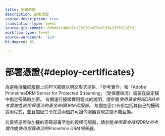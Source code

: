 ```yaml
---
title: 部署憑證
description: 部署憑證
copied-description: true
translation-type: tm+mt
source-git-commit: 89bdda1d4bd5c126f19ba75a819942df901183d1
workflow-type: tm+mt
source-wordcount: '114'
ht-degree: 0%

---
```



# 部署憑證{#deploy-certificates}

為避免授權伺服器上的PFX密碼以明文形式提供，「參考實作」和「Adobe PrimetimeDRM Server for Protected Streaming」（受保護串流）需要在設定檔中指定密碼時加密。 有關運行擾頻實用程式的說明，請參閱&#x200B;*使用黃金時段DRM參考實施*&#x200B;或&#x200B;*使用保護流的黃金時段DRM伺服器*。 每個加密口令都包括其自己的擾碼實用程式，並且加密口令在這兩個許可證伺服器實現之間不能互換。

若要將憑證和加擾的密碼部署至您的授權伺服器，請參閱&#x200B;*使用黃金時段DRM參考實作*&#x200B;或&#x200B;*使用保護串流的Primetime DRM伺服器*。

